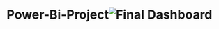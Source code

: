 # Power-Bi-Project![Final Dashboard](https://github.com/poojagupta00233/Power-Bi-Project/assets/153716777/e3c9667c-77c8-4fa4-a952-05cdfe171557)

